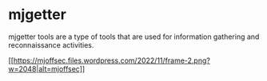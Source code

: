 # mjgetter
mjgetter tools are a type of tools that are used for information gathering and reconnaissance activities.

[[https://mjoffsec.files.wordpress.com/2022/11/frame-2.png?w=2048|alt=mjoffsec]]
